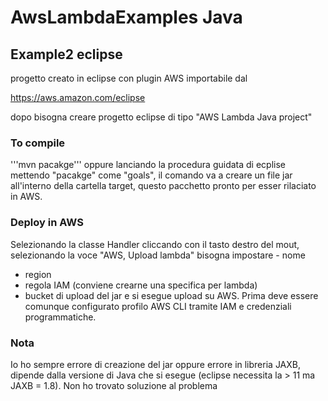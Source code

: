 # AwsLambdaExamples Java

## Example2 eclipse
progetto creato in eclipse con plugin AWS importabile dal 


https://aws.amazon.com/eclipse


dopo bisogna creare progetto eclipse di tipo "AWS Lambda Java project"


### To compile
'''mvn pacakge'''
oppure lanciando la procedura guidata di ecplise mettendo "pacakge" come "goals", il comando va a creare un file jar all'interno della cartella target, questo pacchetto pronto per esser rilaciato in AWS.

### Deploy in AWS
Selezionando la classe Handler cliccando con il tasto destro del mout, selezionando la voce "AWS, Upload lambda" bisogna impostare - nome
- region
- regola IAM (conviene crearne una specifica per lambda)
- bucket di upload del jar
e si esegue upload su AWS. Prima deve essere comunque configurato profilo AWS CLI tramite IAM e credenziali programmatiche.

### Nota
Io ho sempre errore di creazione del jar oppure errore in libreria JAXB, dipende dalla versione di Java che si esegue (eclipse necessita la > 11 ma JAXB = 1.8). Non ho trovato soluzione al problema